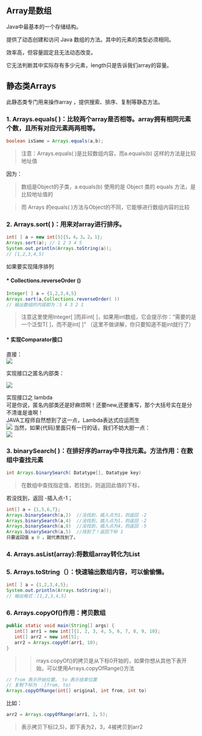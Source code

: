 ## Array是数组
Java中最基本的一个存储结构。

提供了动态创建和访问 Java 数组的方法。其中的元素的类型必须相同。

效率高，但容量固定且无法动态改变。

它无法判断其中实际存有多少元素，length只是告诉我们array的容量。


## 静态类Arrays  

此静态类专门用来操作array ，提供搜索、排序、复制等静态方法。



### 1. Arrays.equals( )：比较两个array是否相等。array拥有相同元素个数，且所有对应元素两两相等。
```java
boolean isSame = Arrays.equals(a,b);
```

>注意：Arrays.equals( )是比较数组内容，而a.equals(b) 这样的方法是比较地址值

因为：

>数组是Object的子类，a.equals(b) 使用的是 Object 类的 equals 方法，是比较地址值的

>而 Arrays 的equals( )方法与Object的不同，它能够进行数组内容的比较


### 2. Arrays.sort( )：用来对array进行排序。
```java
int[ ] a = new int[5]{5，4，3，2，1};  
Arrays.sort(a); // 1 2 3 4 5  
System.out.println(Arrays.toString(a));  
// [1,2,3,4,5]  
```

如果要实现降序排列
#### * Collections.reverseOrder ()
```java
Integer[ ] a = {1,2,3,4,5}  
Arrays.sort(a,Collections.reverseOrder( ))  
// 输出数组的内容即为：5 4 3 2 1    
```
>注意这里使用Integer[ ]而非int[ ]，如果用int数组，它会提示你：“需要的是一个泛型T[ ]，而不是int[ ]” （这里不做讲解，你只要知道不能int就行了）

#### * 实现Comparator接口
直接：  
![](https://img-blog.csdnimg.cn/0e3ad1130adb4670afadb93814ff8e92.png?x-oss-process=image/watermark,type_d3F5LXplbmhlaQ,shadow_50,text_Q1NETiBA5bCP5L2V4pSM,size_20,color_FFFFFF,t_70,g_se,x_16)

实现接口之匿名内部类：  

![](https://img-blog.csdnimg.cn/e5dd5f7415a0464fad57f92e290872f0.png?x-oss-process=image/watermark,type_d3F5LXplbmhlaQ,shadow_50,text_Q1NETiBA5bCP5L2V4pSM,size_20,color_FFFFFF,t_70,g_se,x_16)

实现接口之 lambda   
可是你说，匿名内部类还是好麻烦啊！还要new,还要重写，那个大括号实在是分不清谁是谁啊！  
JAVA工程师自然想到了这一点，Lambda表达式应运而生  
![](https://img-blog.csdnimg.cn/44dc4c04c38447818517092effdf4220.png?x-oss-process=image/watermark,type_d3F5LXplbmhlaQ,shadow_50,text_Q1NETiBA5bCP5L2V4pSM,size_20,color_FFFFFF,t_70,g_se,x_16)
当然，如果{代码}里面只有一行的话，我们不妨大胆一点：   
![](https://img-blog.csdnimg.cn/5c403855ba3e4466aa9ca47512d5bfca.png?x-oss-process=image/watermark,type_d3F5LXplbmhlaQ,shadow_50,text_Q1NETiBA5bCP5L2V4pSM,size_20,color_FFFFFF,t_70,g_se,x_16)



### 3. binarySearch( )：在排好序的array中寻找元素。方法作用：在数组中查找元素  
```java
int Arrays.binarySearch( Datatype[], Datatype key)  
```
>在数组中查找指定值，若找到，则返回此值的下标，

若没找到，返回 -插入点-1；

```java
int[] a = {1,5,6,7};
Arrays.binarySearch(a,2)  //没找到，插入点为1，则返回 -2  
Arrays.binarySearch(a,4)  //没找到，插入点为1，则返回 -2  
Arrays,binarySearch(a,8)  //没找到，插入点为4，则返回 -5  
Arrays.binarySearch(a,5)  //找到了！返回下标 1  
只要返回值 ≥ 0 ，就代表找到了。
```
### 4. Arrays.asList(array):将数组array转化为List

### 5. Arrays.toString（）：快速输出数组内容，可以偷偷懒。
```java
int[ ] a = {1,2,3,4,5};  
System.out.println(Arrays.toString(a));  
// 输出格式：[1,2,3,4,5]
```

### 6.  Arrays.copyOf()作用：拷贝数组  
```java
public static void main(String[] args) {  
   int[] arr1 = new int[]{1, 2, 3, 4, 5, 6, 7, 8, 9, 10};  
   int[] arr2 = new int[5];  
   arr2 = Arrays.copyOf(arr1, 10);  
}
```
>>rrays.copyOf()的拷贝是从下标0开始的，如果你想从其他下表开始，可以使用Arrays.copyOfRange()方法  
```java
// from 表示开始位置， to 表示结束位置    
// 复制下标为 ：[from, to)  
Arrays.copyOfRange(int[] original, int from, int to)
```
比如：
```java
arr2 = Arrays.copyOfRange(arr1, 2，5);
```
>表示拷贝下标[2,5)，即下表为2，3，4被拷贝到arr2
